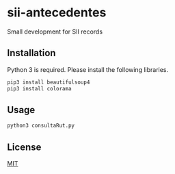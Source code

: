 # sii-antecedentes

Small development for SII records

## Installation

Python 3 is required. Please install the following libraries.
```bash
pip3 install beautifulsoup4
pip3 install colorama
```

## Usage

```python
python3 consultaRut.py
```

## License
[MIT](https://choosealicense.com/licenses/mit/)
